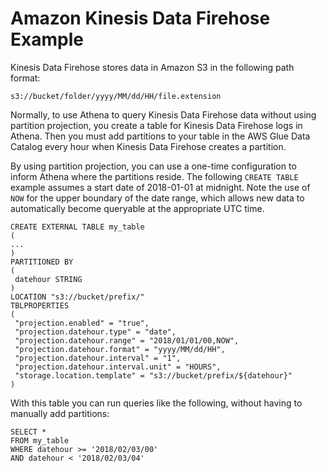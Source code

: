 # Amazon Kinesis Data Firehose Example<a name="partition-projection-kinesis-firehose-example"></a>

Kinesis Data Firehose stores data in Amazon S3 in the following path format:

```
s3://bucket/folder/yyyy/MM/dd/HH/file.extension
```

Normally, to use Athena to query Kinesis Data Firehose data without using partition projection, you create a table for Kinesis Data Firehose logs in Athena\. Then you must add partitions to your table in the AWS Glue Data Catalog every hour when Kinesis Data Firehose creates a partition\.

By using partition projection, you can use a one\-time configuration to inform Athena where the partitions reside\. The following `CREATE TABLE` example assumes a start date of 2018\-01\-01 at midnight\. Note the use of `NOW` for the upper boundary of the date range, which allows new data to automatically become queryable at the appropriate UTC time\. 

```
CREATE EXTERNAL TABLE my_table
(
...
)
PARTITIONED BY
(
 datehour STRING
)
LOCATION "s3://bucket/prefix/"
TBLPROPERTIES
(
 "projection.enabled" = "true",
 "projection.datehour.type" = "date",
 "projection.datehour.range" = "2018/01/01/00,NOW",
 "projection.datehour.format" = "yyyy/MM/dd/HH",
 "projection.datehour.interval" = "1",
 "projection.datehour.interval.unit" = "HOURS",
 "storage.location.template" = "s3://bucket/prefix/${datehour}"
)
```

With this table you can run queries like the following, without having to manually add partitions:

```
SELECT *
FROM my_table
WHERE datehour >= '2018/02/03/00'
AND datehour < '2018/02/03/04'
```
